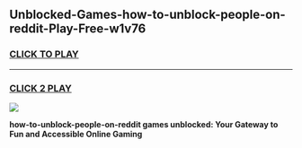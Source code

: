 
## Unblocked-Games-how-to-unblock-people-on-reddit-Play-Free-w1v76
<h3>
<a href="https://premium76.site?title=how-to-unblock-people-on-reddit&ref=19M">CLICK TO PLAY</a></h3>
<hr>

<h3>
<a href="https://premium76.site?title=how-to-unblock-people-on-reddit&ref=19M">CLICK 2 PLAY</a>
  
</h3>

<a href="https://premium76.site?title=how-to-unblock-people-on-reddit&ref=19M"><img src="https://clearcache.store/games.png"></a>


**how-to-unblock-people-on-reddit games unblocked: Your Gateway to Fun and Accessible Online Gaming**
